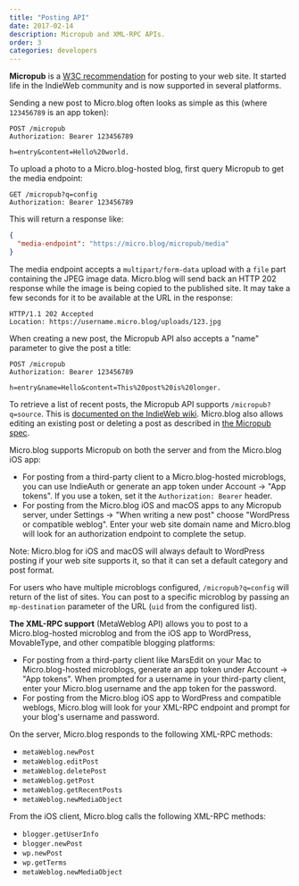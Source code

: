 ```yaml
---
title: "Posting API"
date: 2017-02-14
description: Micropub and XML-RPC APIs.
order: 3
categories: developers
---
```

**Micropub** is a [W3C recommendation](https://www.w3.org/TR/micropub/) for posting to your web site. It started life in the IndieWeb community and is now supported in several platforms.

Sending a new post to Micro.blog often looks as simple as this (where `123456789` is an app token):

```
POST /micropub
Authorization: Bearer 123456789

h=entry&content=Hello%20world.
```

To upload a photo to a Micro.blog-hosted blog, first query Micropub to get the media endpoint:

```http
GET /micropub?q=config
Authorization: Bearer 123456789
```

This will return a response like:

```json
{
  "media-endpoint": "https://micro.blog/micropub/media"
}
```

The media endpoint accepts a `multipart/form-data` upload with a `file` part containing the JPEG image data. Micro.blog will send back an HTTP 202 response while the image is being copied to the published site. It may take a few seconds for it to be available at the URL in the response:

```http
HTTP/1.1 202 Accepted
Location: https://username.micro.blog/uploads/123.jpg
```

When creating a new post, the Micropub API also accepts a "name" parameter to give the post a title:

```http
POST /micropub
Authorization: Bearer 123456789

h=entry&name=Hello&content=This%20post%20is%20longer.
```

To retrieve a list of recent posts, the Micropub API supports `/micropub?q=source`. This is [documented on the IndieWeb wiki](https://indieweb.org/Micropub-extensions#Query_for_Post_List). Micro.blog also allows editing an existing post or deleting a post as described in [the Micropub spec](https://www.w3.org/TR/micropub/).

Micro.blog supports Micropub on both the server and from the Micro.blog iOS app:

* For posting from a third-party client to a Micro.blog-hosted microblogs, you can use IndieAuth or generate an app token under Account → "App tokens". If you use a token, set it the `Authorization: Bearer` header.
* For posting from the Micro.blog iOS and macOS apps to any Micropub server, under Settings → "When writing a new post" choose "WordPress or compatible weblog". Enter your web site domain name and Micro.blog will look for an authorization endpoint to complete the setup.

Note: Micro.blog for iOS and macOS will always default to WordPress posting if your web site supports it, so that it can set a default category and post format.

For users who have multiple microblogs configured, `/micropub?q=config` will return of the list of sites. You can post to a specific microblog by passing an `mp-destination` parameter of the URL (`uid` from the configured list).

**The XML-RPC support** (MetaWeblog API) allows you to post to a Micro.blog-hosted microblog and from the iOS app to WordPress, MovableType, and other compatible blogging platforms:

* For posting from a third-party client like MarsEdit on your Mac to Micro.blog-hosted microblogs, generate an app token under Account → "App tokens". When prompted for a username in your third-party client, enter your Micro.blog username and the app token for the password.
* For posting from the Micro.blog iOS app to WordPress and compatible weblogs, Micro.blog will look for your XML-RPC endpoint and prompt for your blog's username and password.

On the server, Micro.blog responds to the following XML-RPC methods:

* `metaWeblog.newPost`
* `metaWeblog.editPost`
* `metaWeblog.deletePost`
* `metaWeblog.getPost`
* `metaWeblog.getRecentPosts`
* `metaWeblog.newMediaObject`

From the iOS client, Micro.blog calls the following XML-RPC methods:

* `blogger.getUserInfo`
* `blogger.newPost`
* `wp.newPost`
* `wp.getTerms`
* `metaWeblog.newMediaObject`
